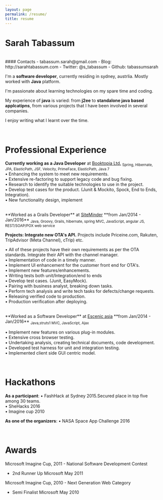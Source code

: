 ```yaml
---
layout: page
permalink: /resume/
title: resume
---
```


<!--

Here you add comments for yourself.
I like to have a list of stuff I'm focusing on.
For instance:
- taget an agile environment (no waterfall)
- developer OR team lead
- no front-end only roles (CSS & JavaScript) 

-->

# Sarah Tabassum
<br/>
#### Contacts
- tabassum.sarah@gmail.com
- Blog: http://sarahtabassum.com
- Twitter: @s_tabassum
- Github: tabassumsarah
<br/>

I'm a **software developer**, currently residing in sydney, austrlia. Mostly worked with **Java** platform. 

I'm passionate about learning technologies on my spare time and coding.

My experience of **java** is varied: from **j2ee** to **standalone java based applcatipns**, from various projects that I have been involved in several companies.

I enjoy writing what I learnt over the time.

<br/>


<h1> Professional Experience </h1>

**Currently working as a Java Developer** at <a href="http://www.booktopia.com.au/" target="blank">Booktopia Ltd.</a>
<sub>Spring, Hibernate, JPA, ElasticPath, JSF, Velocity, PrimeFace, ElasticPath, Java 7</sub>
<br/>
•   Enhancing the system to meet new requirements.<br/>
•   Extensive re-factoring to support legacy code and bug fixing.<br/>
•   Research to identify the suitable technologies to use in the project.<br/>
•   Develop test cases for the product. (Junit & Mockito, Spock, End to Ends, Integration).<br/>
•   New functionality design, implement<br/>


<br/>
**Worked as a Grails Developer** at <a href="http://www.siteminder.com/" target="blank">SiteMinder</a> **from Jan/2014 - Jan/2016**
<sub>Java, Groovy, Grails, hibernate, spring MVC, JavaScript, angular JS, REST/SOAP/POX web service</sub>

**Projects: Integrate new OTA's API.**
Projects include Priceine.com, Rakuten, TripAdvisor (Meta Channel), cTrip) etc.



•   All of these projects have their own requirements as per the OTA <br/>standards. Integrate their API with the channel manager.<br/>
•   Implementation of code in a timely manner.<br/>
•   Implement UI enhancement for the customer front end for OTA's. <br/>
•   Implement new features/enhancements.<br/>
•   Writing tests both unit/Integration/end to ends<br/>
•   Develop test cases. (Junit, EasyMock).<br/>
•   Pairing with business analyst, breaking down tasks.<br/>
•   Perform tech analysis and write tech tasks for defects/change requests.<br/>
•   Releasing verified code to production. <br/>
•   Production verification after deploying. <br/>

<br/>
**Worked as a Software Developer** at <a href="http://www.escenic.com/" target="blank">Escenic asia</a> **from Jan/2014 - Jan/2016**
<sub>Java,struts1 MVC, JavaScript, Ajax</sub>




•   Implement new features on various plug-in modules.<br/>
•   Extensive cross browser testing.<br/>
•   Undertaking analysis, creating technical documents, code development.<br/>
•   Developed test harness for unit and integration testing.<br/>
•   Implemented client side GUI centric model.<br/>

 
<br/>
<h1> Hackathons</h1>

**As a participant**: 
•   FashHack at Sydney 2015.Secured place in top five among 30 teams.<br/>
•   SheHacks 2016<br/>
•   Imagine cup 2010<br/>

**As one of the organizers**: 
•   NASA Space App Challenge 2016

<br/>
<h1> Awards</h1>


Microsoft Imagine Cup, 2011 - National Software Development Contest 
- 2nd Runner Up Microsoft May 2011

Microsoft Imagine Cup, 2010 - Next Generation Web Category 
- Semi Finalist Microsoft May 2010


